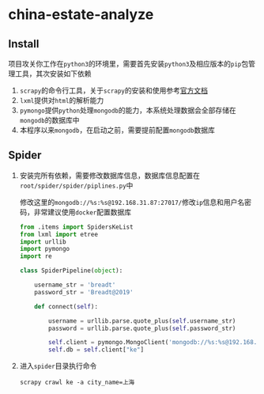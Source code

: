 # china-estate-analyze

## Install

项目攻关你工作在`python3`的环境里，需要首先安装`python3`及相应版本的`pip`包管理工具，其次安装如下依赖

1. `scrapy`的命令行工具，关于`scrapy`的安装和使用参考[官方文档](https://scrapy.org/)
2. `lxml`提供对`html`的解析能力
3. `pymongo`提供`python`处理`mongodb`的能力，本系统处理数据会全部存储在`mongodb`的数据库中
4. 本程序以来`mongodb`，在启动之前，需要提前配置`mongodb`数据库

## Spider

1. 安装完所有依赖，需要修改数据库信息，数据库信息配置在`root/spider/spider/piplines.py`中

   修改这里的`mongodb://%s:%s@192.168.31.87:27017/`修改`ip`信息和用户名密码，非常建议使用`docker`配置数据库

   ```python
   from .items import SpidersKeList
   from lxml import etree
   import urllib
   import pymongo
   import re
   
   class SpiderPipeline(object):
   
       username_str = 'breadt'
       password_str = 'Breadt@2019'
   
       def connect(self):
   
           username = urllib.parse.quote_plus(self.username_str)
           password = urllib.parse.quote_plus(self.password_str)
   
           self.client = pymongo.MongoClient('mongodb://%s:%s@192.168.31.87:27017/' % (username, password))
           self.db = self.client["ke"]
   ```

2. 进入`spider`目录执行命令

   ```shell
   scrapy crawl ke -a city_name=上海
   ```

   

